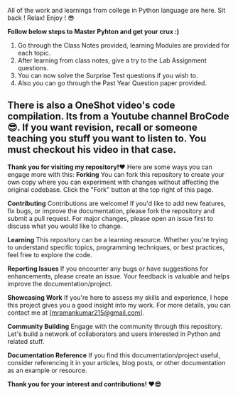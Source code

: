 All of the work and learnings from college in Python language are here. Sit back ! Relax! Enjoy ! 😎

**Follow below steps to Master Pyhton and get your crux :)**
1. Go through the Class Notes provided, learning Modules are provided for each topic.
2. After learning from class notes, give a try to the Lab Assignment questions.
3. You can now solve the Surprise Test questions if you wish to.
4. Also you can go through the Past Year Question paper provided.
   
There is also a OneShot video's code compilation. Its from a Youtube channel BroCode😎.
If you want revision, recall or someone teaching you stuff you want to listen to. You must checkout his video in that case.
---------------------------------------------------------------------------------------------------------------------------------------------------------------------------------------------------------------------
**Thank you for visiting my repository!❤️** 
Here are some ways you can engage more with this:
**Forking**
You can fork this repository to create your own copy where you can experiment with changes without affecting the original codebase. Click the "Fork" button at the top right of this page.

**Contributing**
Contributions are welcome! If you'd like to add new features, fix bugs, or improve the documentation, please fork the repository and submit a pull request. For major changes, please open an issue first to discuss what you would like to change.

**Learning**
This repository can be a learning resource. Whether you're trying to understand specific topics, programming techniques, or best practices, feel free to explore the code.

**Reporting Issues**
If you encounter any bugs or have suggestions for enhancements, please create an issue. Your feedback is valuable and helps improve the documentation/project.

**Showcasing Work**
If you're here to assess my skills and experience, I hope this project gives you a good insight into my work. For more details, you can contact me at [mramankumar215@gmail.com].

**Community Building**
Engage with the community through this repository. Let's build a network of collaborators and users interested in Python and related stuff.

**Documentation Reference**
If you find this documentation/project useful, consider referencing it in your articles, blog posts, or other documentation as an example or resource.

**Thank you for your interest and contributions! ❤️😎**
